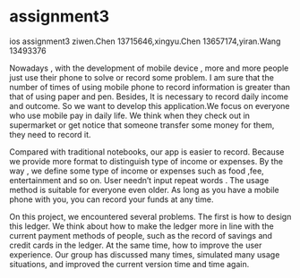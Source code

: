 # assignment3
ios assignment3 ziwen.Chen 13715646,xingyu.Chen 13657174,yiran.Wang 13493376

Nowadays , with the development of mobile device , more and more people just use their phone to solve or record some problem. I am sure that the number of times of using mobile phone to record information is greater than that of using paper and pen. Besides, It is necessary to record daily income and outcome. So we want to develop this application.We focus on everyone who use mobile pay in daily life. We think when they check out in supermarket or get notice that someone transfer some money for them, they need to record it. 

Compared with traditional notebooks, our app is easier to record. Because we provide more format to distinguish type of income or expenses. By the way , we define some type of income or expenses such as food ,fee, entertainment and so on. User needn’t input repeat words . The usage method is suitable for everyone even older. As long as you have a mobile phone with you, you can record your funds at any time.


On this project, we encountered several problems. The first is how to design this ledger. We think about how to make the ledger more in line with the current payment methods of people, such as the record of savings and credit cards in the ledger. At the same time, how to improve the user experience. Our group has discussed many times, simulated many usage situations, and improved the current version time and time again.
